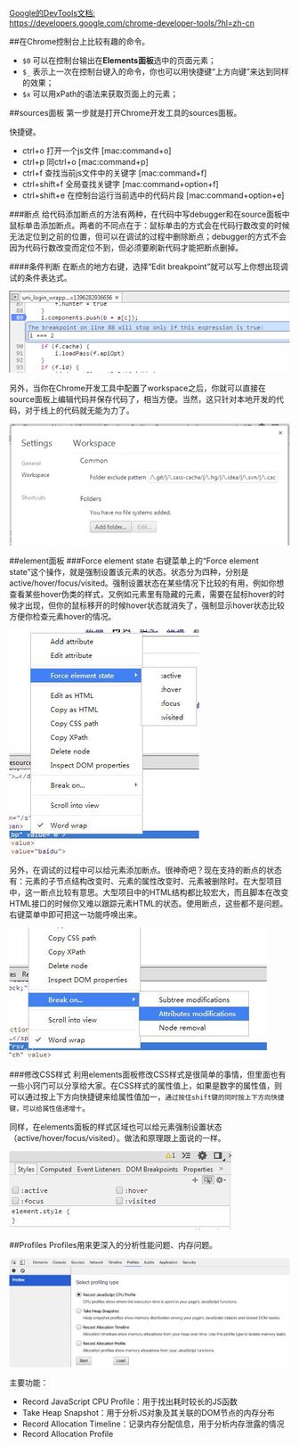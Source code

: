 [Google的DevTools文档:](https://developers.google.com/chrome-developer-tools/?hl=zh-cn
)    
https://developers.google.com/chrome-developer-tools/?hl=zh-cn

##在Chrome控制台上比较有趣的命令。
- `$0` 可以在控制台输出在**Elements面板**选中的页面元素；
- `$_` 表示上一次在控制台键入的命令，你也可以用快捷键“上方向键”来达到同样的效果；
- `$x` 可以用xPath的语法来获取页面上的元素；

##sources面板
第一步就是打开Chrome开发工具的sources面板。

快捷键。

- ctrl+o 打开一个js文件 [mac:command+o]
- ctrl+p 同ctrl+o [mac:command+p]
- ctrl+f 查找当前js文件中的关键字 [mac:command+f]
- ctrl+shift+f 全局查找关键字 [mac:command+option+f]
- ctrl+shift+e 在控制台运行当前选中的代码片段 [mac:command+option+e]

###断点
给代码添加断点的方法有两种，在代码中写debugger和在source面板中鼠标单击添加断点。两者的不同点在于：鼠标单击的方式会在代码行数改变的时候无法定位到之前的位置，但可以在调试的过程中删除断点；debugger的方式不会因为代码行数改变而定位不到，但必须要刷新代码才能把断点删掉。

####条件判断
在断点的地方右键，选择“Edit breakpoint”就可以写上你想出现调试的条件表达式。

![](../images/chrome-devtools-debug.png)

另外，当你在Chrome开发工具中配置了workspace之后，你就可以直接在source面板上编辑代码并保存代码了，相当方便。当然，这只针对本地开发的代码，对于线上的代码就无能为力了。

![](../images/chrome-devtools-workspace.png)

##element面板
###Force element state
右键菜单上的“Force element state”这个操作，就是强制设置该元素的状态。状态分为四种，分别是active/hover/focus/visited。强制设置状态在某些情况下比较的有用，例如你想查看某些hover伪类的样式，又例如元素里有隐藏的元素，需要在鼠标hover的时候才出现，但你的鼠标移开的时候hover状态就消失了，强制显示hover状态比较方便你检查元素hover的情况。

![](../images/chrome-devtools-element-ForceElementState.jpg)

另外，在调试的过程中可以给元素添加断点。很神奇吧？现在支持的断点的状态有：元素的子节点结构改变时、元素的属性改变时、元素被删除时。在大型项目中，这一断点比较有意思。大型项目中的HTML结构都比较宏大，而且脚本在改变HTML接口的时候你又难以跟踪元素HTML的状态。使用断点，这些都不是问题。右键菜单中即可把这一功能呼唤出来。

![](../images/chrome-devtools-breakon.jpg)

###修改CSS样式
利用elements面板修改CSS样式是很简单的事情，但里面也有一些小窍门可以分享给大家。在CSS样式的属性值上，如果是数字的属性值，则可以通过按上下方向快捷键来给属性值加一，`通过按住shift键的同时按上下方向快捷键，可以给属性值递增十`。

同样，在elements面板的样式区域也可以给元素强制设置状态（active/hover/focus/visited）。做法和原理跟上面说的一样。

![](../images/chrome-devtools-styles.jpg)

##Profiles
Profiles用来更深入的分析性能问题、内存问题。

![](../images/chrome-devTools-profiles.png)

主要功能：

- Record JavaScript CPU Profile：用于找出耗时较长的JS函数
- Take Heap Snapshot：用于分析JS对象及其关联的DOM节点的内存分布
- Record Allocation Timeline：记录内存分配信息，用于分析内存泄露的情况
- Record Allocation Profile


